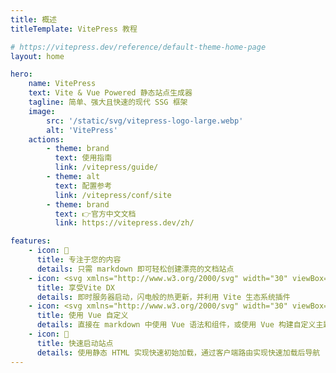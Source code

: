 ```yaml
---
title: 概述
titleTemplate: VitePress 教程

# https://vitepress.dev/reference/default-theme-home-page
layout: home

hero:
    name: VitePress
    text: Vite & Vue Powered 静态站点生成器
    tagline: 简单、强大且快速的现代 SSG 框架
    image:
        src: '/static/svg/vitepress-logo-large.webp'
        alt: 'VitePress'
    actions:
        - theme: brand
          text: 使用指南
          link: /vitepress/guide/
        - theme: alt
          text: 配置参考
          link: /vitepress/conf/site
        - theme: brand
          text: 👉官方中文文档
          link: https://vitepress.dev/zh/

features:
    - icon: 📝
      title: 专注于您的内容
      details: 只需 markdown 即可轻松创建漂亮的文档站点
    - icon: <svg xmlns="http://www.w3.org/2000/svg" width="30" viewBox="0 0 256 256.32"><defs><linearGradient id="a" x1="-.828%" x2="57.636%" y1="7.652%" y2="78.411%"><stop offset="0%" stop-color="#41D1FF"/><stop offset="100%" stop-color="#BD34FE"/></linearGradient><linearGradient id="b" x1="43.376%" x2="50.316%" y1="2.242%" y2="89.03%"><stop offset="0%" stop-color="#FFEA83"/><stop offset="8.333%" stop-color="#FFDD35"/><stop offset="100%" stop-color="#FFA800"/></linearGradient></defs><path fill="url(#a)" d="M255.153 37.938 134.897 252.976c-2.483 4.44-8.862 4.466-11.382.048L.875 37.958c-2.746-4.814 1.371-10.646 6.827-9.67l120.385 21.517a6.537 6.537 0 0 0 2.322-.004l117.867-21.483c5.438-.991 9.574 4.796 6.877 9.62Z"/><path fill="url(#b)" d="M185.432.063 96.44 17.501a3.268 3.268 0 0 0-2.634 3.014l-5.474 92.456a3.268 3.268 0 0 0 3.997 3.378l24.777-5.718c2.318-.535 4.413 1.507 3.936 3.838l-7.361 36.047c-.495 2.426 1.782 4.5 4.151 3.78l15.304-4.649c2.372-.72 4.652 1.36 4.15 3.788l-11.698 56.621c-.732 3.542 3.979 5.473 5.943 2.437l1.313-2.028 72.516-144.72c1.215-2.423-.88-5.186-3.54-4.672l-25.505 4.922c-2.396.462-4.435-1.77-3.759-4.114l16.646-57.705c.677-2.35-1.37-4.583-3.769-4.113Z"/></svg>
      title: 享受Vite DX
      details: 即时服务器启动，闪电般的热更新，并利用 Vite 生态系统插件
    - icon: <svg xmlns="http://www.w3.org/2000/svg" width="30" viewBox="0 0 256 220.8"><path fill="#41B883" d="M204.8 0H256L128 220.8 0 0h97.92L128 51.2 157.44 0h47.36Z"/><path fill="#41B883" d="m0 0 128 220.8L256 0h-51.2L128 132.48 50.56 0H0Z"/><path fill="#35495E" d="M50.56 0 128 133.12 204.8 0h-47.36L128 51.2 97.92 0H50.56Z"/></svg>
      title: 使用 Vue 自定义
      details: 直接在 markdown 中使用 Vue 语法和组件，或使用 Vue 构建自定义主题
    - icon: 🚀
      title: 快速启动站点
      details: 使用静态 HTML 实现快速初始加载，通过客户端路由实现快速加载后导航
---
```


